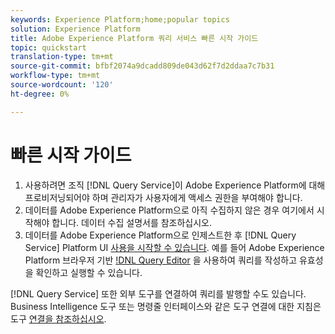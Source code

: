 ```yaml
---
keywords: Experience Platform;home;popular topics
solution: Experience Platform
title: Adobe Experience Platform 쿼리 서비스 빠른 시작 가이드
topic: quickstart
translation-type: tm+mt
source-git-commit: bfbf2074a9dcadd809de043d62f7d2ddaa7c7b31
workflow-type: tm+mt
source-wordcount: '120'
ht-degree: 0%

---
```



# 빠른 시작 가이드

1. 사용하려면 조직 [!DNL Query Service]이 Adobe Experience Platform에 대해 프로비저닝되어야 하며 관리자가 사용자에게 액세스 권한을 부여해야 합니다.
2. 데이터를 Adobe Experience Platform으로 아직 수집하지 않은 경우 여기에서 시작해야 합니다. 데이터 수집 설명서를 참조하십시오.
3. 데이터를 Adobe Experience Platform으로 인제스트한 후 [!DNL Query Service] Platform UI [사용을 시작할 수 있습니다](ui/overview.md). 예를 들어 Adobe Experience Platform 브라우저 기반 [!DNL Query Editor](ui/user-guide.md) 을 사용하여 쿼리를 작성하고 유효성을 확인하고 실행할 수 있습니다.


[!DNL Query Service] 또한 외부 도구를 연결하여 쿼리를 발행할 수도 있습니다. Business Intelligence 도구 또는 명령줄 인터페이스와 같은 도구 연결에 대한 지침은 도구 [연결을 참조하십시오](clients/overview.md).

